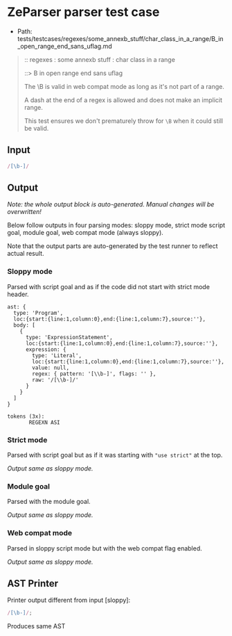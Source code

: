 # ZeParser parser test case

- Path: tests/testcases/regexes/some_annexb_stuff/char_class_in_a_range/B_in_open_range_end_sans_uflag.md

> :: regexes : some annexb stuff : char class in a range
>
> ::> B in open range end sans uflag
>
> The \B is valid in web compat mode as long as it's not part of a range.
>
> A dash at the end of a regex is allowed and does not make an implicit range.
>
> This test ensures we don't prematurely throw for `\B` when it could still be valid.

## Input

`````js
/[\b-]/
`````

## Output

_Note: the whole output block is auto-generated. Manual changes will be overwritten!_

Below follow outputs in four parsing modes: sloppy mode, strict mode script goal, module goal, web compat mode (always sloppy).

Note that the output parts are auto-generated by the test runner to reflect actual result.

### Sloppy mode

Parsed with script goal and as if the code did not start with strict mode header.

`````
ast: {
  type: 'Program',
  loc:{start:{line:1,column:0},end:{line:1,column:7},source:''},
  body: [
    {
      type: 'ExpressionStatement',
      loc:{start:{line:1,column:0},end:{line:1,column:7},source:''},
      expression: {
        type: 'Literal',
        loc:{start:{line:1,column:0},end:{line:1,column:7},source:''},
        value: null,
        regex: { pattern: '[\\b-]', flags: '' },
        raw: '/[\\b-]/'
      }
    }
  ]
}

tokens (3x):
       REGEXN ASI
`````

### Strict mode

Parsed with script goal but as if it was starting with `"use strict"` at the top.

_Output same as sloppy mode._

### Module goal

Parsed with the module goal.

_Output same as sloppy mode._

### Web compat mode

Parsed in sloppy script mode but with the web compat flag enabled.

_Output same as sloppy mode._

## AST Printer

Printer output different from input [sloppy]:

````js
/[\b-]/;
````

Produces same AST
